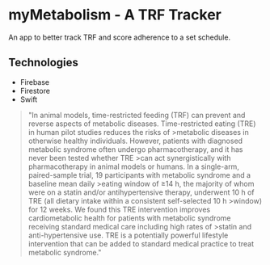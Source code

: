 # myMetabolism - A TRF Tracker

<p>An app to better track TRF and score adherence to a set schedule.</p>

## Technologies
- Firebase
- Firestore
- Swift

>"In animal models, time-restricted feeding (TRF) can prevent and reverse aspects of metabolic diseases. Time-restricted eating (TRE) in human pilot studies reduces the risks of >metabolic diseases in otherwise healthy individuals. However, patients with diagnosed metabolic syndrome often undergo pharmacotherapy, and it has never been tested whether TRE >can act synergistically with pharmacotherapy in animal models or humans. In a single-arm, paired-sample trial, 19 participants with metabolic syndrome and a baseline mean daily >eating window of ≥14 h, the majority of whom were on a statin and/or antihypertensive therapy, underwent 10 h of TRE (all dietary intake within a consistent self-selected 10 h >window) for 12 weeks. We found this TRE intervention improves cardiometabolic health for patients with metabolic syndrome receiving standard medical care including high rates of >statin and anti-hypertensive use. TRE is a potentially powerful lifestyle intervention that can be added to standard medical practice to treat metabolic syndrome."

